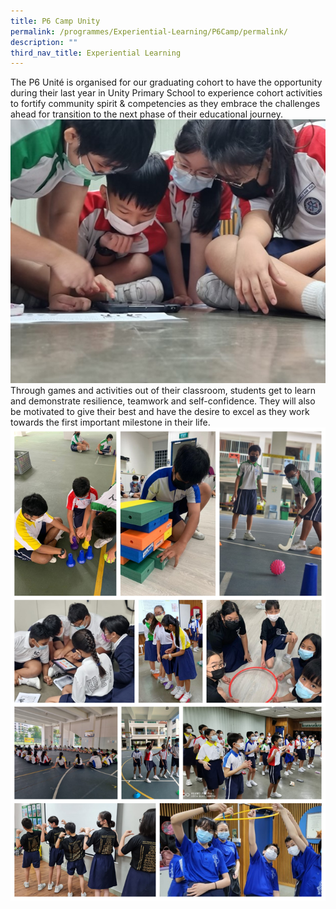 ```yaml
---
title: P6 Camp Unity
permalink: /programmes/Experiential-Learning/P6Camp/permalink/
description: ""
third_nav_title: Experiential Learning
---
```

The P6 Unité is organised for our graduating cohort to have the opportunity during their last year in Unity Primary School to experience cohort activities to fortify community spirit & competencies as they embrace the challenges ahead for transition to the next phase of their educational journey. 
![](/images/Programmes/2022/Experiential%20Learning/P6%20Picture%204.jpg)
Through games and activities out of their classroom, students get to learn and demonstrate resilience, teamwork and self-confidence. They will also be motivated to give their best and have the desire to excel as they work towards the first important milestone in their life.
![](/images/Programmes/2022/Experiential%20Learning/2022%20P6%20Camp.jpg)